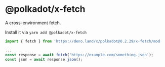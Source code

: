 # @polkadot/x-fetch

A cross-environment fetch.

Install it via `yarn add @polkadot/x-fetch`

```js
import { fetch } from 'https://deno.land/x/polkadot@0.2.29/x-fetch/mod.ts';

...
const response = await fetch('https://example.com/something.json');
const json = await response.json();
```
